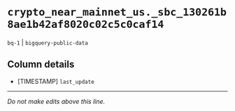 # `crypto_near_mainnet_us._sbc_130261b8ae1b42af8020c02c5c0caf14`
`bq-1` | `bigquery-public-data`

## Column details
* [TIMESTAMP] `last_update`

-------------------------------------------------------------------------------
*Do not make edits above this line.*

